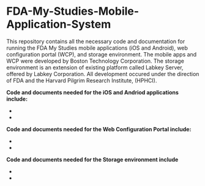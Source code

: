 # FDA-My-Studies-Mobile-Application-System
This repository contains all the necessary code and documentation for running the FDA My Studies mobile applications (iOS and Android), web configuration 
portal (WCP), and storage environment. The mobile apps and WCP were developed by Boston Technology Corporation. 
The storage environment is an extension of existing platform called Labkey Server, offered by Labkey Corporation. All development occured under the 
direction of FDA and the Harvard Pilgrim Research Institute, (HPHCI).

<b>Code and documents needed for the iOS and Andriod applications include:</b>
<ul>
<li>
<li>
</ul>

<b>Code and documents needed for the Web Configuration Portal include:</b>
<ul>
<li>
<li>
</ul>

<b>Code and documents needed for the Storage environment include</b>
<ul>
<li>
<li>
</ul>


